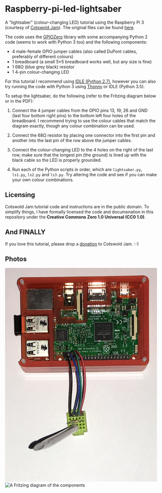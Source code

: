 # Raspberry-pi-led-lightsaber
A "lightsaber" (colour-changing LED) tutorial using the Raspberry Pi 3 (courtesy of [Cotswold Jam](http://www.cotswoldjam.org/)). The original files can be found [here](http://cotswoldjam.org/downloads/2018-09/).

The code uses the [GPIOZero](https://github.com/RPi-Distro/python-gpiozero/) library with some accompanying Python 2 code (seems to work with Python 3 too) and the following components:

* 4 male-female GPIO jumper cables (also called DuPont cables, preferably of different colours)
* 1 breadboard (a small 5×5 breadboard works well, but any size is fine)
* 1 68Ω (blue grey black) resistor
* 1 4-pin colour-changing LED

For this tutorial I recommend using [IDLE (Python 2.7)](https://www.python.org/downloads/), however you can also try running the code with Python 3 using [Thonny](http://thonny.org/) or IDLE (Python 3.5).

To setup the lightsaber, do the following (refer to the Fritzing diagram below or in the PDF):

1. Connect the 4 jumper cables from the GPIO pins 13, 19, 26 and GND (last four bottom right pins) to the bottom left four holes of the breadboard. I recommend trying to use the colour cables that match the diagram exactly, though any colour combination can be used.

2. Connect the 68Ω resistor by placing one connector into the first pin and another into the last pin of the row above the jumper cables.

3. Connect the colour-changing LED to the 4 holes on the right of the last row, make sure that the longest pin (the ground) is lined up with the black cable so the LED is properly grounded.

4. Run each of the Python scripts in order, which are `lightsaber.py`, `ls1.py`, `ls2.py` and `ls3.py`. Try altering the code and see if you can make your own colour combinations.

## Licensing
Cotswold Jam tutorial code and instructions are in the public domain. To simplify things, I have formally licensed the code and documenation in this repository under the **Creative Commons Zero 1.0 Universal (CC0 1.0)**.

## And FINALLY
If you love this tutorial, please drop a [donation](PayPal.me/cotswoldjam) to Cotswold Jam. :-)

## Photos
![](IMG_2132.JPG "A demonstration using a small 5×5 breadboard")
![](FritzingDiagram.jpg "A Fritzing diagram of the components")
